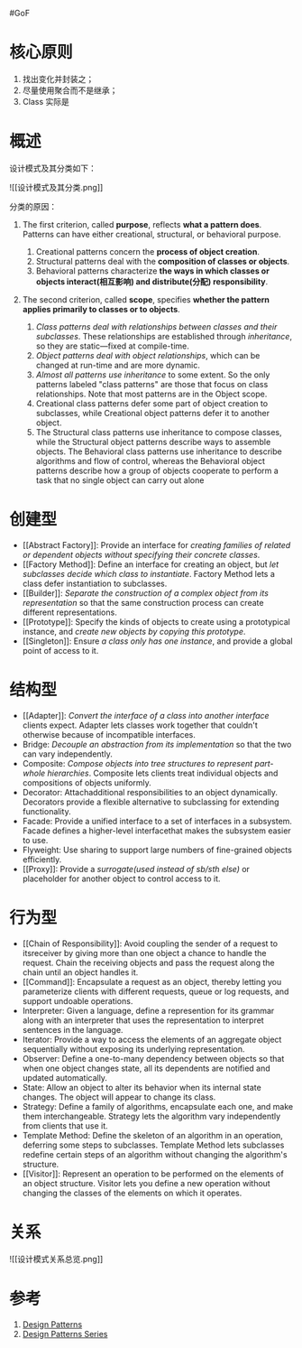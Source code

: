 #GoF 
# 核心原则
 1. 找出变化并封装之；
 2. 尽量使用聚合而不是继承；
 3. Class 实际是

# 概述
设计模式及其分类如下：

![[设计模式及其分类.png]]

分类的原因：
1. The first criterion, called **purpose**, reflects **what a pattern does**. Patterns can have either creational, structural, or behavioral purpose. 
	1. Creational patterns concern the **process of object creation**. 
	2. Structural patterns deal with the **composition of classes or objects**. 
	3. Behavioral patterns characterize **the ways in which classes or objects interact(相互影响) and distribute(分配) responsibility**. 


2. The second criterion, called **scope**, specifies **whether the pattern applies primarily to classes or to objects**. 
	1. *Class patterns deal with relationships between classes and their subclasses*. These relationships are established through *inheritance*, so they are static—fixed at compile-time. 
	2. *Object patterns deal with object relationships*, which can be changed at run-time and are more dynamic. 
	3. *Almost all patterns use inheritance* to some extent. So the only patterns labeled "class patterns" are those that focus on class relationships. Note that most patterns are in the Object scope.
	4. Creational class patterns defer some part of object creation to subclasses, while Creational object patterns defer it to another object. 
	5. The Structural class patterns use inheritance to compose classes, while the Structural object patterns describe ways to assemble objects. The Behavioral class patterns use inheritance to describe algorithms and flow of control, whereas the Behavioral object patterns describe how a group of objects cooperate to perform a task that no single object can carry out alone

# 创建型
- [[Abstract Factory]]: Provide an interface for *creating families of related or dependent objects without specifying their concrete classes*. 
- [[Factory Method]]: Define an interface for creating an object, but *let subclasses decide which class to instantiate*. Factory Method lets a class defer instantiation to subclasses.
- [[Builder]]: *Separate the construction of a complex object from its representation* so that the same construction process can create different representations. 
- [[Prototype]]:  Specify the kinds of objects to create using a prototypical instance, and *create new objects by copying this prototype*. 
- [[Singleton]]: Ensure *a class only has one instance*, and provide a global point of access to it. 

# 结构型
- [[Adapter]]:  *Convert the interface of a class into another interface* clients expect. Adapter lets classes work together that couldn't otherwise because of incompatible interfaces. 
- Bridge: *Decouple an abstraction from its implementation* so that the two can vary independently. 
- Composite: *Compose objects into tree structures to represent part-whole hierarchies*. Composite lets clients treat individual objects and compositions of objects uniformly. 
- Decorator: Attachadditional responsibilities to an object dynamically. Decorators provide a flexible alternative to subclassing for extending functionality. 
- Facade: Provide a unified interface to a set of interfaces in a subsystem. Facade defines a higher-level interfacethat makes the subsystem easier to use. 
- Flyweight:  Use sharing to support large numbers of fine-grained objects efficiently. 
- [[Proxy]]: Provide a *surrogate(used instead of sb/sth else)* or placeholder for another object to control access to it. 


# 行为型
- [[Chain of Responsibility]]: Avoid coupling the sender of a request to itsreceiver by giving more than one object a chance to handle the request. Chain the receiving objects and pass the request along the chain until an object handles it. 
- [[Command]]:  Encapsulate a request as an object, thereby letting you parameterize clients with different requests, queue or log requests, and support undoable operations. 
- Interpreter: Given a language, define a represention for its grammar along with an interpreter that uses the representation to interpret sentences in the language. 
- Iterator: Provide a way to access the elements of an aggregate object sequentially without exposing its underlying representation. 
- Observer:  Define a one-to-many dependency between objects so that when one object changes state, all its dependents are notified and updated automatically. 
- State: Allow an object to alter its behavior when its internal state changes. The object will appear to change its class. 
- Strategy: Define a family of algorithms, encapsulate each one, and make them interchangeable. Strategy lets the algorithm vary independently from clients that use it. 
- Template Method: Define the skeleton of an algorithm in an operation, deferring some steps to subclasses. Template Method lets subclasses redefine certain steps of an algorithm without changing the algorithm's structure. 
- [[Visitor]]: Represent an operation to be performed on the elements of an object structure. Visitor lets you define a new operation without changing the classes of the elements on which it operates.

# 关系
![[设计模式关系总览.png]]

# 参考
1. [Design Patterns](https://refactoring.guru/design-patterns)
2. [Design Patterns Series](https://www.baeldung.com/design-patterns-series)